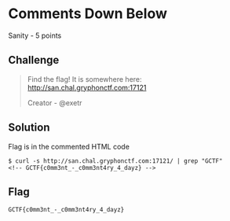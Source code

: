 # Comments Down Below
Sanity - 5 points

## Challenge 
> Find the flag! It is somewhere here: http://san.chal.gryphonctf.com:17121
> 
> Creator - @exetr

## Solution

Flag is in the commented HTML code

	$ curl -s http://san.chal.gryphonctf.com:17121/ | grep "GCTF"
	<!-- GCTF{c0mm3nt_-_c0mm3nt4ry_4_dayz} -->

## Flag
`GCTF{c0mm3nt_-_c0mm3nt4ry_4_dayz}`